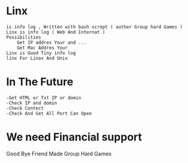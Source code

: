 # Linx
    is info log , Written with bash scropt ( auther Group hard Games )
    Linx is info log ( Web And Internat )
    Possibilities 
        Get IP addres Your and ...
        Get Mac Addres Your
    Linx is Good Tiny info log 
    linx For Linox And Unix
# In The Future
    -Get HTML or Txt IP or domin
    -Check IP and domin
    -Check Contect
    -Check And Get All Port Can Open
# We need Financial support
Good Bye Friend 
Made Group Hard Games
    
    
    
    
